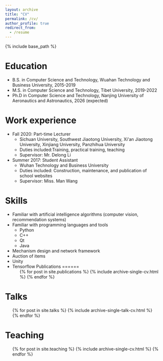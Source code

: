 ```yaml
---
layout: archive
title: "CV"
permalink: /cv/
author_profile: true
redirect_from:
  - /resume
---
```


{% include base_path %}

Education
======
* B.S. in Computer Science and Technology, Wuahan Technology and Business University, 2015-2019
* M.S. in Computer Science and Technology, Tibet University, 2019-2022
* Ph.D in Computer Science and Technology, Nanjing University of Aeronautics and Astronautics, 2026 (expected)

Work experience
======
* Fall 2020: Part-time Lecturer
  * Sichuan University, Southwest Jiaotong University, Xi'an Jiaotong University, Xinjiang University, Panzhihua University
  * Duties included:Training, practical training, teaching
  * Supervisor: Mr. Delong Li
* Summer 2017: Student  Assistant
  * Wuhan Technology and Business University
  * Duties included: Construction, maintenance, and publication of school websites
  * Supervisor: Miss. Man Wang
  
Skills
======
* Familiar with artificial intelligence algorithms (computer vision, recommendation systems)
* Familiar with programming languages and tools
  * Python
  * C++
  * Qt
  * Java
* Mechanism design and network framework
* Auction of items
* Unity
* Tensorflow
Publications
======
  <ul>{% for post in site.publications %}
    {% include archive-single-cv.html %}
  {% endfor %}</ul>
  
Talks
======
  <ul>{% for post in site.talks %}
    {% include archive-single-talk-cv.html %}
  {% endfor %}</ul>
  
Teaching
======
  <ul>{% for post in site.teaching %}
    {% include archive-single-cv.html %}
  {% endfor %}</ul>

